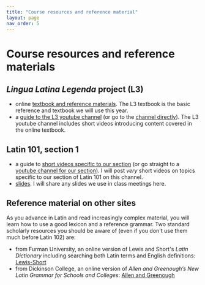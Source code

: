 ```yaml
---
title: "Course resources and reference material"
layout: page
nav_order: 5
---
```



# Course resources and reference materials


## *Lingua Latina Legenda* project (L3)

- online [textbook and reference materials](https://lingualatina.github.io/textbook/).  The L3 textbook is the basic reference and textbook we will use this year.
- a [guide to the L3 youtube channel](https://lingualatina.github.io/courses/youtube/) (or go to the [channel directly](https://www.youtube.com/channel/UCyA2aidE3BiD3idsxrJr5Hg)). The L3 youtube channel includes short videos introducing content covered in the online textbook.


## Latin 101, section 1

- a guide to [short videos specific to our section](./videos/) (or go straight to a [youtube channel for our section](https://www.youtube.com/playlist?list=PLUcfS6VHaxZDWuU6b7cz9fWV2S6UmH7Yy)). I will post *very* short videos on topics specific to our section of Latin 101 on this channel.
- [slides](/slides/).  I will share any slides we use in class meetings here.


## Reference material on other sites

As you advance in Latin and read increasingly complex material, you will learn how to use a good  lexicon and a reference grammar. Two standard scholarly resources you should be aware of (even if you don't use them much before Latin 102) are:

- from Furman University, an online version of Lewis and Short's *Latin Dictionary* including searching both Latin terms and English definitions: [Lewis-Short](http://folio2.furman.edu/lewis-short/index.html)
- from Dickinson College, an online version of *Allen and Greenough’s New Latin Grammar for Schools and Colleges*:  [Allen and Greenough](http://dcc.dickinson.edu/grammar/latin/credits-and-reuse)
